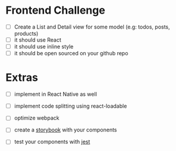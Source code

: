 # Frontend Challenge

- [ ] Create a List and Detail view for some model (e.g: todos, posts, products)
- [ ] it should use React
- [ ] it should use inline style
- [ ] it should be open sourced on your github repo

# Extras
- [ ] implement in React Native as well
- [ ] implement code splitting using react-loadable
- [ ] optimize webpack
- [ ] create a [storybook] with your components
- [ ] test your components with [jest]


[storybook]: https://github.com/storybooks/storybook
[jest]: https://jest-everywhere.now.s
